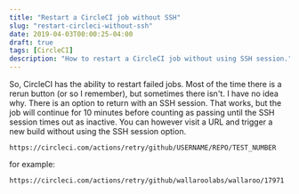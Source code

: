 ```yaml
---
title: "Restart a CircleCI job without SSH"
slug: "restart-circleci-without-ssh"
date: 2019-04-03T00:00:25-04:00
draft: true
tags: [CircleCI]
description: "How to restart a CircleCI job without using SSH session."
---
```


So, CircleCI has the ability to restart failed jobs. Most of the time there is a rerun button (or so I remember), but sometimes there isn't. I have no idea why. There is an option to return with an SSH session. That works, but the job will continue for 10 minutes before counting as passing until the SSH session times out as inactive. You can however visit a URL and trigger a new build without using the SSH session option.

```
https://circleci.com/actions/retry/github/USERNAME/REPO/TEST_NUMBER
```

for example:

```
https://circleci.com/actions/retry/github/wallaroolabs/wallaroo/17971
```
